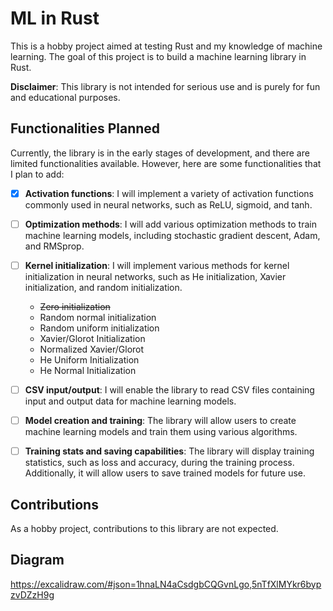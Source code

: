 # ML in Rust

This is a hobby project aimed at testing Rust and my knowledge of machine learning. The goal of this project is to build a machine learning library in Rust.

**Disclaimer**: This library is not intended for serious use and is purely for fun and educational purposes.

## Functionalities Planned

Currently, the library is in the early stages of development, and there are limited functionalities available. However, here are some functionalities that I plan to add:

- [x] **Activation functions**: I will implement a variety of activation functions commonly used in neural networks, such as ReLU, sigmoid, and tanh.

- [ ] **Optimization methods**: I will add various optimization methods to train machine learning models, including stochastic gradient descent, Adam, and RMSprop.

- [ ] **Kernel initialization**: I will implement various methods for kernel initialization in neural networks, such as He initialization, Xavier initialization, and random initialization.
    - <s>Zero initialization</s>
    - Random normal initialization
    - Random uniform initialization
    - Xavier/Glorot Initialization
    - Normalized Xavier/Glorot
    - He Uniform Initialization
    - He Normal Initialization
- [ ] **CSV input/output**: I will enable the library to read CSV files containing input and output data for machine learning models.

- [ ] **Model creation and training**: The library will allow users to create machine learning models and train them using various algorithms.

- [ ] **Training stats and saving capabilities**: The library will display training statistics, such as loss and accuracy, during the training process. Additionally, it will allow users to save trained models for future use.

## Contributions

As a hobby project, contributions to this library are not expected.

## Diagram

https://excalidraw.com/#json=1hnaLN4aCsdgbCQGvnLgo,5nTfXlMYkr6bypzvDZzH9g